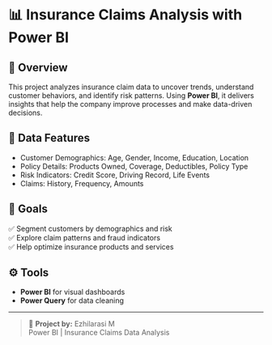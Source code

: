 # 📊 Insurance Claims Analysis with Power BI

## 🚀 Overview
This project analyzes insurance claim data to uncover trends, understand customer behaviors, and identify risk patterns. Using **Power BI**, it delivers insights that help the company improve processes and make data-driven decisions.

## 📝 Data Features
- Customer Demographics: Age, Gender, Income, Education, Location
- Policy Details: Products Owned, Coverage, Deductibles, Policy Type
- Risk Indicators: Credit Score, Driving Record, Life Events
- Claims: History, Frequency, Amounts

## 🎯 Goals
✅ Segment customers by demographics and risk  
✅ Explore claim patterns and fraud indicators  
✅ Help optimize insurance products and services

## ⚙️ Tools
- **Power BI** for visual dashboards
- **Power Query** for data cleaning

---

> 🚀 **Project by:** Ezhilarasi M  
> Power BI | Insurance Claims Data Analysis
